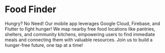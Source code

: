 # Food Finder

Hungry? No Need! Our mobile app leverages Google Cloud, Firebase, and Flutter to fight hunger! We map nearby free food locations like pantries, shelters, and community kitchens, empowering users to find immediate meals and connecting them with valuable resources. Join us to build a hunger-free future, one tap at a time!


 
 
